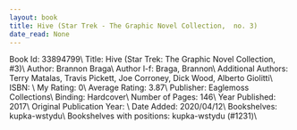 ```yaml
---
layout: book
title: Hive (Star Trek - The Graphic Novel Collection,  no. 3)
date_read: None
---
```


Book Id: 33894799\ 
Title: Hive (Star Trek: The Graphic Novel Collection, #3)\ 
Author: Brannon Braga\ 
Author l-f: Braga, Brannon\ 
Additional Authors: Terry Matalas, Travis Pickett, Joe Corroney, Dick Wood, Alberto Giolitti\ 
ISBN: \ 
My Rating: 0\ 
Average Rating: 3.87\ 
Publisher: Eaglemoss Collections\ 
Binding: Hardcover\ 
Number of Pages: 146\ 
Year Published: 2017\ 
Original Publication Year: \ 
Date Added: 2020/04/12\ 
Bookshelves: kupka-wstydu\ 
Bookshelves with positions: kupka-wstydu (#1231)\ 

